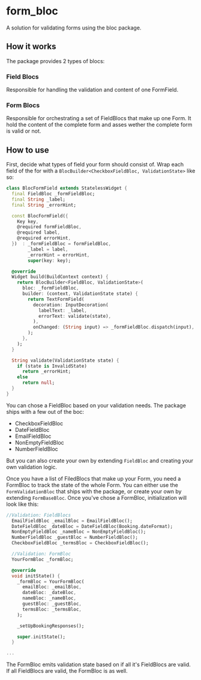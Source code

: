 # form_bloc

A solution for validating forms using the bloc package.

## How it works

The package provides 2 types of blocs:

### Field Blocs
Responsible for handling the validation and content of one FormField.

### Form Blocs
Responsible for orchestrating a set of FieldBlocs that make up one Form. It hold the content of the complete form and asses wether the complete form is valid or not.

## How to use
First, decide what types of field your form should consist of. Wrap each field of the for with a `BlocBuilder<CheckboxFieldBloc, ValidationState>` like so:

````dart
class BlocFormField extends StatelessWidget {
  final FieldBloc _formFieldBloc;
  final String _label;
  final String _errorHint;

  const BlocFormField({
    Key key,
    @required formFieldBloc,
    @required label,
    @required errorHint,
  })  : _formFieldBloc = formFieldBloc,
        _label = label,
        _errorHint = errorHint,
        super(key: key);

  @override
  Widget build(BuildContext context) {
    return BlocBuilder<FieldBloc, ValidationState>(
      bloc: _formFieldBloc,
      builder: (context, ValidationState state) {
        return TextFormField(
          decoration: InputDecoration(
            labelText: _label,
            errorText: validate(state),
          ),
          onChanged: (String input) => _formFieldBloc.dispatch(input),
        );
      },
    );
  }

  String validate(ValidationState state) {
    if (state is InvalidState)
      return _errorHint;
    else
      return null;
  }
}
````

You can chose a FieldBloc based on your validation needs. The package ships with a few out of the boc:
- CheckboxFieldBloc
- DateFieldBloc
- EmailFieldBloc
- NonEmptyFieldBloc
- NumberFieldBloc

But you can also create your own by extending `FieldBloc` and creating your own validation logic.

Once you have a list of FiledBlocs that make up your Form, you need a FormBloc to track the state of the whole Form. You can either use the `FormValidationBloc` that ships with the package, or create your own by extending `FormBaseBloc`. Once you've chose a FormBloc, initialization will look like this:

````dart
//Validation: FieldBlocs
  EmailFieldBloc _emailBloc = EmailFieldBloc();
  DateFieldBloc _dateBloc = DateFieldBloc(Booking.dateFormat);
  NonEmptyFieldBloc _nameBloc = NonEmptyFieldBloc();
  NumberFieldBloc _guestBloc = NumberFieldBloc();
  CheckboxFieldBloc _termsBloc = CheckboxFieldBloc();

  //Validation: FormBloc
  YourFormBloc _formBloc;

  @override
  void initState() {
    _formBloc = YourFormBloc(
      emailBloc: _emailBloc,
      dateBloc: _dateBloc,
      nameBloc: _nameBloc,
      guestBloc: _guestBloc,
      termsBloc: _termsBloc,
    );

    _setUpBookingResponses();

    super.initState();
  }

...
````

The FormBloc emits validation state based on if all it's FieldBlocs are valid. If all FieldBlocs are valid, the FormBloc is as well.